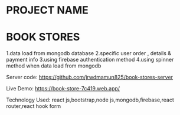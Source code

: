 # PROJECT NAME 
# BOOK STORES

1.data load from mongodb database
2.specific user order , details & payment info 
3.using firebase authentication method
4.using spinner method when data load from mongodb 

 Server code: https://github.com/jrwdmamun825/book-stores-server

 Live Demo: https://book-store-7c419.web.app/

Technology Used: react js,bootstrap,node js,mongodb,firebase,react router,react hook form

